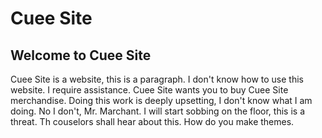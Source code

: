 # Cuee Site

## Welcome to Cuee Site

Cuee Site is a website, this is a paragraph. I don't know how to use this website. I require assistance. Cuee Site wants you to buy Cuee Site merchandise. Doing this work is deeply upsetting, I don't know what I am doing. No I don't, Mr. Marchant. I will start sobbing on the floor, this is a threat. Th couselors shall hear about this. How do you make themes.
